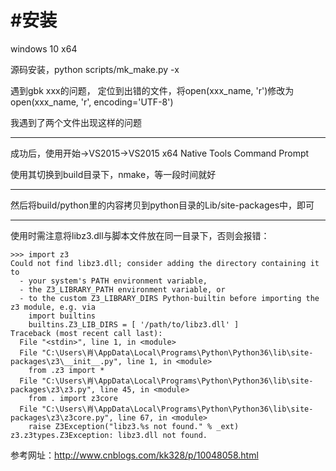 #  #安装

windows 10 x64

源码安装，python scripts/mk_make.py -x

遇到gbk xxx的问题，
定位到出错的文件，将open(xxx_name, 'r')修改为open(xxx_name, 'r', encoding='UTF-8')

我遇到了两个文件出现这样的问题

----------


成功后，使用开始->VS2015->VS2015 x64 Native Tools Command Prompt

使用其切换到build目录下，nmake，等一段时间就好


----------

然后将build/python里的内容拷贝到python目录的Lib/site-packages中，即可


----------

使用时需注意将libz3.dll与脚本文件放在同一目录下，否则会报错：

	>>> import z3
	Could not find libz3.dll; consider adding the directory containing it to
	  - your system's PATH environment variable,
	  - the Z3_LIBRARY_PATH environment variable, or
	  - to the custom Z3_LIBRARY_DIRS Python-builtin before importing the z3 module, e.g. via
	    import builtins
	    builtins.Z3_LIB_DIRS = [ '/path/to/libz3.dll' ]
	Traceback (most recent call last):
	  File "<stdin>", line 1, in <module>
	  File "C:\Users\肖\AppData\Local\Programs\Python\Python36\lib\site-packages\z3\__init__.py", line 1, in <module>
	    from .z3 import *
	  File "C:\Users\肖\AppData\Local\Programs\Python\Python36\lib\site-packages\z3\z3.py", line 45, in <module>
	    from . import z3core
	  File "C:\Users\肖\AppData\Local\Programs\Python\Python36\lib\site-packages\z3\z3core.py", line 67, in <module>
	    raise Z3Exception("libz3.%s not found." % _ext)
	z3.z3types.Z3Exception: libz3.dll not found.

参考网址：http://www.cnblogs.com/kk328/p/10048058.html